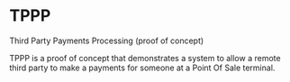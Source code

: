 # TPPP
Third Party Payments Processing (proof of concept)

TPPP is a proof of concept that demonstrates a system to allow a remote third party to make a payments for someone at a Point Of Sale terminal.